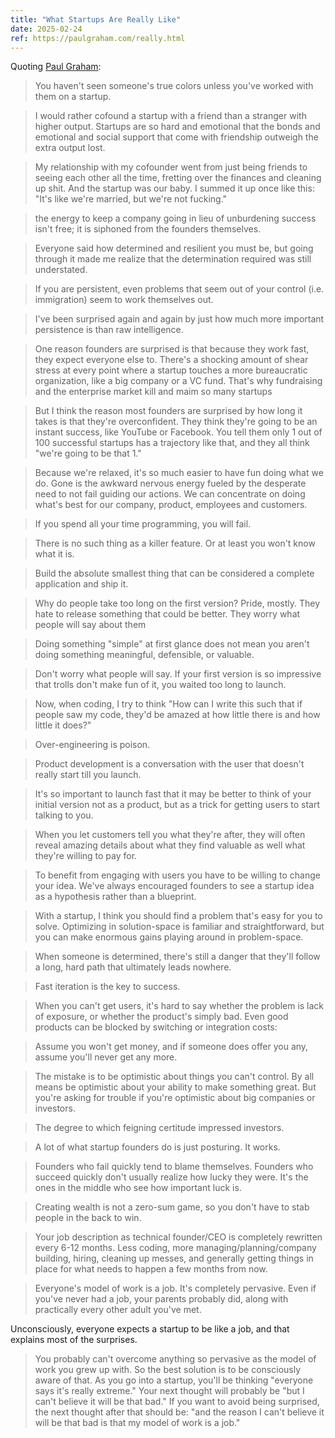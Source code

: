 ```yaml
---
title: "What Startups Are Really Like"
date: 2025-02-24
ref: https://paulgraham.com/really.html
---
```

Quoting [Paul Graham](https://paulgraham.com/really.html):

> You haven't seen someone's true colors unless you've worked with them on a startup.

> I would rather cofound a startup with a friend than a stranger with higher output. Startups are so hard and emotional that the bonds and emotional and social support that come with friendship outweigh the extra output lost.

> My relationship with my cofounder went from just being friends to seeing each other all the time, fretting over the finances and cleaning up shit. And the startup was our baby. I summed it up once like this: &#34;It's like we're married, but we're not fucking.&#34;

> the energy to keep a company going in lieu of unburdening success isn't free; it is siphoned from the founders themselves.

> Everyone said how determined and resilient you must be, but going through it made me realize that the determination required was still understated.

> If you are persistent, even problems that seem out of your control (i.e. immigration) seem to work themselves out.

> I've been surprised again and again by just how much more important persistence is than raw intelligence.

> One reason founders are surprised is that because they work fast, they expect everyone else to. There's a shocking amount of shear stress at every point where a startup touches a more bureaucratic organization, like a big company or a VC fund. That's why fundraising and the enterprise market kill and maim so many startups

> But I think the reason most founders are surprised by how long it takes is that they're overconfident. They think they're going to be an instant success, like YouTube or Facebook. You tell them only 1 out of 100 successful startups has a trajectory like that, and they all think &#34;we're going to be that 1.&#34;

> Because we're relaxed, it's so much easier to have fun doing what we do. Gone is the awkward nervous energy fueled by the desperate need to not fail guiding our actions. We can concentrate on doing what's best for our company, product, employees and customers.

> If you spend all your time programming, you will fail.

> There is no such thing as a killer feature. Or at least you won't know what it is.

> Build the absolute smallest thing that can be considered a complete application and ship it.

> Why do people take too long on the first version? Pride, mostly. They hate to release something that could be better. They worry what people will say about them

> Doing something &#34;simple&#34; at first glance does not mean you aren't doing something meaningful, defensible, or valuable.

> Don't worry what people will say. If your first version is so impressive that trolls don't make fun of it, you waited too long to launch.

> Now, when coding, I try to think &#34;How can I write this such that if people saw my code, they'd be amazed at how little there is and how little it does?&#34;

> Over-engineering is poison.

> Product development is a conversation with the user that doesn't really start till you launch.

> It's so important to launch fast that it may be better to think of your initial version not as a product, but as a trick for getting users to start talking to you.

> When you let customers tell you what they're after, they will often reveal amazing details about what they find valuable as well what they're willing to pay for.

> To benefit from engaging with users you have to be willing to change your idea. We've always encouraged founders to see a startup idea as a hypothesis rather than a blueprint.

> With a startup, I think you should find a problem that's easy for you to solve. Optimizing in solution-space is familiar and straightforward, but you can make enormous gains playing around in problem-space.

> When someone is determined, there's still a danger that they'll follow a long, hard path that ultimately leads nowhere.

> Fast iteration is the key to success.

> When you can't get users, it's hard to say whether the problem is lack of exposure, or whether the product's simply bad. Even good products can be blocked by switching or integration costs:

> Assume you won't get money, and if someone does offer you any, assume you'll never get any more.

> The mistake is to be optimistic about things you can't control. By all means be optimistic about your ability to make something great. But you're asking for trouble if you're optimistic about big companies or investors.

> The degree to which feigning certitude impressed investors.

> A lot of what startup founders do is just posturing. It works.

> Founders who fail quickly tend to blame themselves. Founders who succeed quickly don't usually realize how lucky they were. It's the ones in the middle who see how important luck is.

> Creating wealth is not a zero-sum game, so you don't have to stab people in the back to win.

> Your job description as technical founder/CEO is completely rewritten every 6-12 months. Less coding, more managing/planning/company building, hiring, cleaning up messes, and generally getting things in place for what needs to happen a few months from now.

> Everyone's model of work is a job. It's completely pervasive. Even if you've never had a job, your parents probably did, along with practically every other adult you've met.

Unconsciously, everyone expects a startup to be like a job, and that explains most of the surprises.

> You probably can't overcome anything so pervasive as the model of work you grew up with. So the best solution is to be consciously aware of that. As you go into a startup, you'll be thinking &#34;everyone says it's really extreme.&#34; Your next thought will probably be &#34;but I can't believe it will be that bad.&#34; If you want to avoid being surprised, the next thought after that should be: &#34;and the reason I can't believe it will be that bad is that my model of work is a job.&#34;